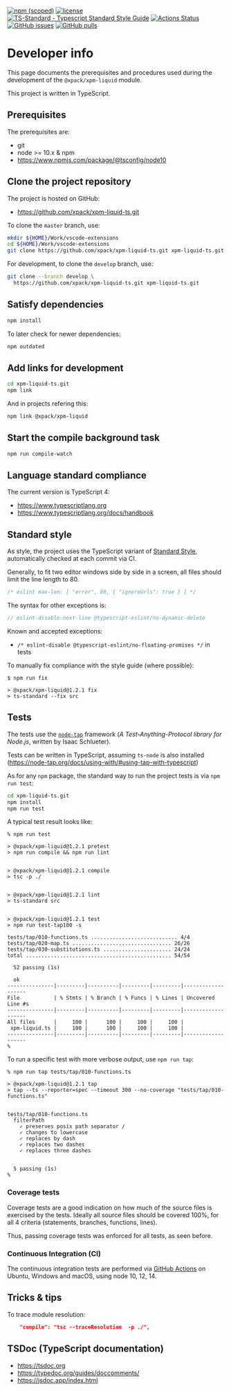 [![npm (scoped)](https://img.shields.io/npm/v/@xpack/xpm-liquid.svg)](https://www.npmjs.com/package/@xpack/xpm-liquid/)
[![license](https://img.shields.io/github/license/xpack/xpm-liquid-ts.svg)](https://github.com/xpack/xpm-liquid-ts/blob/xpack/LICENSE)
[![TS-Standard - Typescript Standard Style Guide](https://badgen.net/badge/code%20style/ts-standard/blue?icon=typescript)](https://github.com/standard/ts-standard/)
[![Actions Status](https://github.com/xpack/xpm-liquid-ts/workflows/CI%20on%20Push/badge.svg)](https://github.com/xpack/xpm-liquid-ts/actions/)
[![GitHub issues](https://img.shields.io/github/issues/xpack/xpm-liquid-ts.svg)](https://github.com/xpack/xpm-liquid-ts/issues/)
[![GitHub pulls](https://img.shields.io/github/issues-pr/xpack/xpm-liquid-ts.svg)](https://github.com/xpack/xpm-liquid-ts/pulls/)

# Developer info

This page documents the prerequisites and procedures used during the
development of the `@xpack/xpm-liquid` module.

This project is written in TypeScript.

## Prerequisites

The prerequisites are:

- git
- node >= 10.x & npm
- <https://www.npmjs.com/package/@tsconfig/node10>

## Clone the project repository

The project is hosted on GitHub:

- <https://github.com/xpack/xpm-liquid-ts.git>

To clone the `master` branch, use:

```sh
mkdir ${HOME}/Work/vscode-extensions
cd ${HOME}/Work/vscode-extensions
git clone https://github.com/xpack/xpm-liquid-ts.git xpm-liquid-ts.git
```

For development, to clone the `develop` branch, use:

```sh
git clone --branch develop \
  https://github.com/xpack/xpm-liquid-ts.git xpm-liquid-ts.git
```

## Satisfy dependencies

```sh
npm install
```

To later check for newer dependencies:

```sh
npm outdated
```

## Add links for development

```sh
cd xpm-liquid-ts.git
npm link
```

And in projects refering this:

```sh
npm link @xpack/xpm-liquid
```

## Start the compile background task

```sh
npm run compile-watch
```

## Language standard compliance

The current version is TypeScript 4:

- <https://www.typescriptlang.org>
- <https://www.typescriptlang.org/docs/handbook>

## Standard style

As style, the project uses the TypeScript variant of
[Standard Style](https://standardjs.com/#typescript),
automatically checked at each commit via CI.

Generally, to fit two editor windows side by side in a screen,
all files should limit the line length to 80.

```js
/* eslint max-len: [ "error", 80, { "ignoreUrls": true } ] */
```

The syntax for other exceptions is:

```js
// eslint-disable-next-line @typescript-eslint/no-dynamic-delete
```

Known and accepted exceptions:

- `/* eslint-disable @typescript-eslint/no-floating-promises */` in tests

To manually fix compliance with the style guide (where possible):

```console
$ npm run fix

> @xpack/xpm-liquid@1.2.1 fix
> ts-standard --fix src
```

## Tests

The tests use the [`node-tap`](http://www.node-tap.org) framework
(_A Test-Anything-Protocol library for Node.js_, written by Isaac Schlueter).

Tests can be written in TypeScript, assuming `ts-node` is also installed
(<https://node-tap.org/docs/using-with/#using-tap-with-typescript>)

As for any `npm` package, the standard way to run the project tests is via
`npm run test`:

```sh
cd xpm-liquid-ts.git
npm install
npm run test
```

A typical test result looks like:

```console
% npm run test

> @xpack/xpm-liquid@1.2.1 pretest
> npm run compile && npm run lint


> @xpack/xpm-liquid@1.2.1 compile
> tsc -p ./


> @xpack/xpm-liquid@1.2.1 lint
> ts-standard src


> @xpack/xpm-liquid@1.2.1 test
> npm run test-tap100 -s

tests/tap/010-functions.ts ............................ 4/4
tests/tap/020-map.ts ................................ 26/26
tests/tap/030-substitutions.ts ...................... 24/24
total ............................................... 54/54

  52 passing (1s)

  ok
---------------|---------|----------|---------|---------|-------------------
File           | % Stmts | % Branch | % Funcs | % Lines | Uncovered Line #s
---------------|---------|----------|---------|---------|-------------------
All files      |     100 |      100 |     100 |     100 |
 xpm-liquid.ts |     100 |      100 |     100 |     100 |
---------------|---------|----------|---------|---------|-------------------
%
```

To run a specific test with more verbose output, use `npm run tap`:

```console
% npm run tap tests/tap/010-functions.ts

> @xpack/xpm-liquid@1.2.1 tap
> tap --ts --reporter=spec --timeout 300 --no-coverage "tests/tap/010-functions.ts"


tests/tap/010-functions.ts
  filterPath
    ✓ preserves posix path separator /
    ✓ changes to lowercase
    ✓ replaces by dash
    ✓ replaces two dashes
    ✓ replaces three dashes


  5 passing (1s)
%
```

### Coverage tests

Coverage tests are a good indication on how much of the source files is
exercised by the tests. Ideally all source files should be covered 100%,
for all 4 criteria (statements, branches, functions, lines).

Thus, passing coverage tests was enforced for all tests, as seen before.

### Continuous Integration (CI)

The continuous integration tests are performed via
[GitHub Actions](https://github.com/features/actions) on Ubuntu,
Windows and macOS, using node 10, 12, 14.

## Tricks & tips

To trace module resolution:

```json
    "compile": "tsc --traceResolution  -p ./",
```

## TSDoc (TypeScript documentation)

- <https://tsdoc.org>
- <https://typedoc.org/guides/doccomments/>
- <https://jsdoc.app/index.html>
